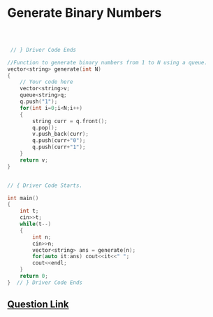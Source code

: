# Generate Binary Numbers

```cpp



 // } Driver Code Ends

//Function to generate binary numbers from 1 to N using a queue.
vector<string> generate(int N)
{
	// Your code here
	vector<string>v;
	queue<string>q;
	q.push("1");
	for(int i=0;i<N;i++)
	{
	    string curr = q.front();
	    q.pop();
	    v.push_back(curr);
	    q.push(curr+"0");
	    q.push(curr+"1");
	}
	return v;
}


// { Driver Code Starts.

int main()
{
	int t;
	cin>>t;
	while(t--)
	{
		int n;
		cin>>n;
		vector<string> ans = generate(n);
		for(auto it:ans) cout<<it<<" ";
		cout<<endl;
	}
	return 0;
}  // } Driver Code Ends

```

## [Question Link](https://practice.geeksforgeeks.org/problems/generate-binary-numbers-1587115620/1/)

